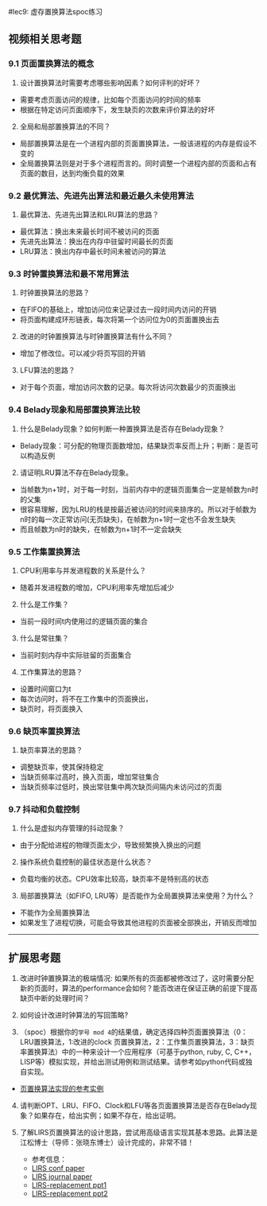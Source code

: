 #lec9: 虚存置换算法spoc练习

## 视频相关思考题

### 9.1 页面置换算法的概念

1. 设计置换算法时需要考虑哪些影响因素？如何评判的好坏？

* 需要考虑页面访问的规律，比如每个页面访问的时间的频率
* 根据在特定访问页面顺序下，发生缺页的次数来评价算法的好坏

2. 全局和局部置换算法的不同？

* 局部置换算法是在一个进程内部的页面置换算法，一般该进程的内存是假设不变的
* 全局置换算法则是对于多个进程而言的。同时调整一个进程内部的页面和占有页面的数目，达到均衡负载的效果

### 9.2 最优算法、先进先出算法和最近最久未使用算法

1. 最优算法、先进先出算法和LRU算法的思路？

* 最优算法：换出未来最长时间不被访问的页面
* 先进先出算法：换出在内存中驻留时间最长的页面
* LRU算法：换出内存中最长时间未被访问的算法

### 9.3 时钟置换算法和最不常用算法

1. 时钟置换算法的思路？

* 在FIFO的基础上，增加访问位来记录过去一段时间内访问的开销
* 将页面构建成环形链表，每次将第一个访问位为0的页面置换出去

2. 改进的时钟置换算法与时钟置换算法有什么不同？

* 增加了修改位。可以减少将页写回的开销

3. LFU算法的思路？

* 对于每个页面，增加访问次数的记录。每次将访问次数最少的页面换出

### 9.4 Belady现象和局部置换算法比较

1. 什么是Belady现象？如何判断一种置换算法是否存在Belady现象？

* Belady现象：可分配的物理页面数增加，结果缺页率反而上升；判断：是否可以构造反例

2. 请证明LRU算法不存在Belady现象。

* 当帧数为n+1时，对于每一时刻，当前内存中的逻辑页面集合一定是帧数为n时的父集
* 很容易理解，因为LRU的栈是按最近被访问的时间来排序的。所以对于帧数为n时的每一次正常访问(无页缺失)，在帧数为n+1时一定也不会发生缺失
* 而且帧数为n时的缺失，在帧数为n+1时不一定会缺失

### 9.5 工作集置换算法

1. CPU利用率与并发进程数的关系是什么？

* 随着并发进程数的增加，CPU利用率先增加后减少

2. 什么是工作集？

* 当前一段时间t内使用过的逻辑页面的集合

3. 什么是常驻集？

* 当前时刻内存中实际驻留的页面集合

4. 工作集算法的思路？

* 设置时间窗口为t
* 每次访问时，将不在工作集中的页面换出，
* 缺页时，将页面换入


### 9.6 缺页率置换算法

1. 缺页率算法的思路？

* 调整缺页率，使其保持稳定
* 当缺页频率过高时，换入页面，增加常驻集合
* 当缺页频率过低时，换出常驻集中两次缺页间隔内未访问过的页面

### 9.7 抖动和负载控制

1. 什么是虚拟内存管理的抖动现象？

* 由于分配给进程的物理页面太少，导致频繁换入换出的问题

2. 操作系统负载控制的最佳状态是什么状态？

* 负载均衡的状态。CPU效率比较高，缺页率不是特别高的状态

3. 局部置换算法（如FIFO, LRU等）是否能作为全局置换算法来使用？为什么？

* 不能作为全局置换算法
* 如果发生了进程切换，可能会导致其他进程的页面被全部换出，开销反而增加


----

## 扩展思考题

1.  改进时钟置换算法的极端情况: 如果所有的页面都被修改过了，这时需要分配新的页面时，算法的performance会如何？能否改进在保证正确的前提下提高缺页中断的处理时间？

2.  如何设计改进时钟算法的写回策略?

3. （spoc）根据你的`学号 mod 4`的结果值，确定选择四种页面置换算法（0：LRU置换算法，1:改进的clock 页置换算法，2：工作集页置换算法，3：缺页率置换算法）中的一种来设计一个应用程序（可基于python, ruby, C, C++，LISP等）模拟实现，并给出测试用例和测试结果。请参考如python代码或独自实现。
 - [页置换算法实现的参考实例](https://github.com/chyyuu/ucore_lab/blob/master/related_info/lab3/page-replacement-policy.py)     

4. 请判断OPT、LRU、FIFO、Clock和LFU等各页面置换算法是否存在Belady现象？如果存在，给出实例；如果不存在，给出证明。

5. 了解LIRS页置换算法的设计思路，尝试用高级语言实现其基本思路。此算法是江松博士（导师：张晓东博士）设计完成的，非常不错！
	- 参考信息：
 	- [LIRS conf paper](http://www.ece.eng.wayne.edu/~sjiang/pubs/papers/jiang02_LIRS.pdf)
	 - [LIRS journal paper](http://www.ece.eng.wayne.edu/~sjiang/pubs/papers/jiang05_LIRS.pdf)
	 - [LIRS-replacement ppt1](http://dragonstar.ict.ac.cn/course_09/XD_Zhang/(6)-LIRS-replacement.pdf)
	 - [LIRS-replacement ppt2](http://www.ece.eng.wayne.edu/~sjiang/Projects/LIRS/sig02.ppt)
